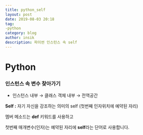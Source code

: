 ```yaml
---
title: python_self
layout: post
date: 2019-08-03 20:18
tag:
-python
category: blog
author: insik
description: 파이썬 인스턴스 속 self
---
```


# Python

### 인스턴스 속 변수 찾아가기

- 인스턴스 내부 → 클래스 객체 내부 → 전역공간



**Self :** 자기 자신을 강조하는 의미의 self (첫번째 인자위치에 예약된 자리)



멤버 메소드는 **def** 키워드를 사용하고

첫번째 매개변수(인자)는 예약된 자리에 **self**라는 단어로 사용합니다.